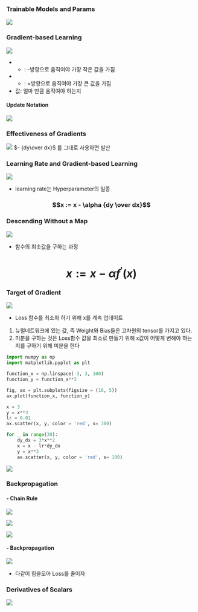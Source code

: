 

### Trainable Models and Params
![](../../Data/8.이론_WhyBackpropagation/backpropagation1.png)





### Gradient-based Learning
![](../../Data/8.이론_WhyBackpropagation/backpropagation2.png)
- + : -방향으로 움직여야 가장 작은 값을 가짐 
- - : +방향으로 움직여야 가장 큰 값을 가짐 
- 값: 얼마 만큼 움직여야 하는지 


#### Update Notation
![](../../Data/8.이론_WhyBackpropagation/backpropagation3.png)





### Effectiveness of Gradients 
![](../../Data/8.이론_WhyBackpropagation/backpropagation4.png)
$- {dy\over dx}$ 를 그대로 사용하면 발산 




### Learning Rate and Gradient-based Learning
![](../../Data/8.이론_WhyBackpropagation/backpropagation5.png)

- learning rate는 Hyperparameter의 일종
### $$x := x - \alpha {dy \over dx}$$


### Descending Without a Map
![](../../Data/8.이론_WhyBackpropagation/backpropagation6.png)
- 함수의 최솟값을 구하는 과정
# $$x := x - \alpha f^ \prime(x)$$





### Target of Gradient
![](../../Data/8.이론_WhyBackpropagation/backpropagation7.png)
- Loss 함수를 최소화 하기 위해 x를 계속 업데이트

1. 뉴럴네트워크에 있는 값, 즉 Weight와 Bias들은 고차원의 tensor를 가지고 있다.
2. 미분을 구하는 것은 Loss함수 값을 최소로 만들기 위해 x값이 어떻게 변해야 하는지를 구하기 위해 미분을 한다





``` python
import numpy as np
import matplotlib.pyplot as plt

function_x = np.linspace(-3, 3, 100)
function_y = function_x**3

fig, ax = plt.subplots(figsize = (10, 5))
ax.plot(function_x, function_y)

x = 3
y = x**3
lr = 0.01
ax.scatter(x, y, color = 'red', s= 300)

for _ in range(30):
	dy_dx = 3*x**2
	x = x - lr*dy_dx
	y = x**3
	ax.scatter(x, y, color = 'red', s= 100)
```
![](../../Data/8.이론_WhyBackpropagation/backpropagation14.png)








### Backpropagation

#### - Chain Rule
![](../../Data/8.이론_WhyBackpropagation/backpropagation8.png)

![](../../Data/8.이론_WhyBackpropagation/backpropagation9.png)

![](../../Data/8.이론_WhyBackpropagation/backpropagation10.png)








#### - Backpropagation
![](../../Data/8.이론_WhyBackpropagation/backpropagation11.png)
- 다같이 힘을모아 Loss를 줄이자 







### Derivatives of Scalars
![](../../Data/8.이론_WhyBackpropagation/backpropagation13.png)




